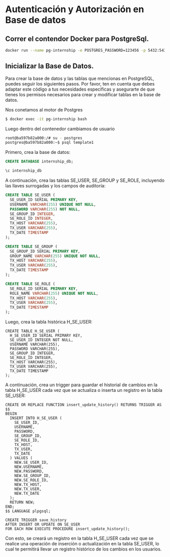 # Autenticación y Autorización en Base de datos

## Correr el contendor Docker para PostgreSql.

``` bash
docker run --name pg-internship -e POSTGRES_PASSWORD=123456 -p 5432:5432 -d postgres:15.2
```

## Inicializar la Base de Datos.
Para crear la base de datos y las tablas que mencionas en PostgreSQL, puedes seguir los siguientes pasos. Por favor, ten en cuenta que debes adaptar este código a tus necesidades específicas y asegurarte de que tienes los permisos necesarios para crear y modificar tablas en la base de datos.

Nos conetamos al motor de Postgres

```bash
$ docker exec -it pg-internship bash
```

Luego dentro del contenedor cambiamos de usuario

```bash
root@ba597b82a000:/# su - postgres
postgres@ba597b82a000:~$ psql template1
```

Primero, crea la base de datos:

```sql
CREATE DATABASE internship_db;

\c internship_db

```

A continuación, crea las tablas SE\_USER, SE\_GROUP y SE\_ROLE, incluyendo las llaves surrogadas y los campos de auditoría:

```sql
CREATE TABLE SE_USER (
  SE_USER_ID SERIAL PRIMARY KEY,
  USERNAME VARCHAR(255) UNIQUE NOT NULL,
  PASSWORD VARCHAR(255) NOT NULL,
  SE_GROUP_ID INTEGER,
  SE_ROLE_ID INTEGER,
  TX_HOST VARCHAR(255),
  TX_USER VARCHAR(255),
  TX_DATE TIMESTAMP
);

CREATE TABLE SE_GROUP (
  SE_GROUP_ID SERIAL PRIMARY KEY,
  GROUP_NAME VARCHAR(255) UNIQUE NOT NULL,
  TX_HOST VARCHAR(255),
  TX_USER VARCHAR(255),
  TX_DATE TIMESTAMP
);

CREATE TABLE SE_ROLE (
  SE_ROLE_ID SERIAL PRIMARY KEY,
  ROLE_NAME VARCHAR(255) UNIQUE NOT NULL,
  TX_HOST VARCHAR(255),
  TX_USER VARCHAR(255),
  TX_DATE TIMESTAMP
);

```

Luego, crea la tabla histórica H\_SE\_USER:

```
CREATE TABLE H_SE_USER (
  H_SE_USER_ID SERIAL PRIMARY KEY,
  SE_USER_ID INTEGER NOT NULL,
  USERNAME VARCHAR(255),
  PASSWORD VARCHAR(255),
  SE_GROUP_ID INTEGER,
  SE_ROLE_ID INTEGER,
  TX_HOST VARCHAR(255),
  TX_USER VARCHAR(255),
  TX_DATE TIMESTAMP
);

```

A continuación, crea un trigger para guardar el historial de cambios en la tabla H\_SE\_USER cada vez que se actualiza o inserta un registro en la tabla SE\_USER:

```
CREATE OR REPLACE FUNCTION insert_update_history() RETURNS TRIGGER AS $$
BEGIN
  INSERT INTO H_SE_USER (
    SE_USER_ID,
    USERNAME,
    PASSWORD,
    SE_GROUP_ID,
    SE_ROLE_ID,
    TX_HOST,
    TX_USER,
    TX_DATE
  ) VALUES (
    NEW.SE_USER_ID,
    NEW.USERNAME,
    NEW.PASSWORD,
    NEW.SE_GROUP_ID,
    NEW.SE_ROLE_ID,
    NEW.TX_HOST,
    NEW.TX_USER,
    NEW.TX_DATE
  );
  RETURN NEW;
END;
$$ LANGUAGE plpgsql;

CREATE TRIGGER save_history
AFTER INSERT OR UPDATE ON SE_USER
FOR EACH ROW EXECUTE PROCEDURE insert_update_history();

```

Con esto, se creará un registro en la tabla H\_SE\_USER cada vez que se realice una operación de inserción o actualización en la tabla SE\_USER, lo cual te permitirá llevar un registro histórico de los cambios en los usuarios.